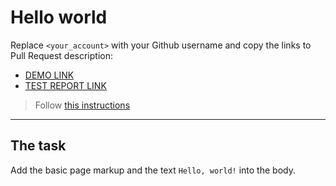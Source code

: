 # Hello world
Replace `<your_account>` with your Github username and copy the links to Pull Request description:
- [DEMO LINK](https://Lazarend.github.com.io/layout_hello-world.git)
- [TEST REPORT LINK](https://Lazarend.github.com.io/layout_hello-world/report/html_report/)

> Follow [this instructions](https://mate-academy.github.io/layout_task-guideline/#how-to-solve-the-layout-tasks-on-github)
___

## The task 
Add the basic page markup and the text `Hello, world!` into the body.
